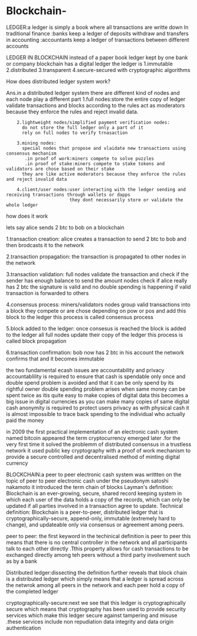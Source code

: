 # Blockchain-
LEDGER:a ledger is simply a book where all transactions are writte down 
       In traditional finance :banks keep a ledger of deposits withdraw and transfers 
       in accounting :accountants keep a ledger of transactions between different accounts

LEDGER IN BLOCKCHAIN 
instead of a paper book ledger kept by one bank or company blockchain has a digital ledger 
the ledger is 
        1.immutable
        2.distributed
        3.transparent
        4.secure-secured with cryptographic algorithms

How does distributed ledger system work?

Ans.in a distributed ledger system there are different kind of nodes and each node play a different part 
        1.full nodes:store the entire copy of ledger
          validate transactions and blocks according to the rules
          act as moderators because they enforce the rules and reject invalid data.

        2.lightweight nodes/simplified payment verification nodes:
          do not store the full ledger only a part of it 
          rely on full nodes to verify trnasaction 

        3.mining nodes:
          special nodes that propose and vlaidate new transactions using consensus mechanism
           .in proof of work:miners compete to solve puzzles
           .in proof of stake:miners compete to stake tokens and validators are chose based on their stake
          they are like active moderators because they enforce the rules and reject invalid data

        4.client/user nodes:user interacting with the ledger sending and receiving transactions through wallets or dapps
                            they dont necessarily store or validate the whole ledger



how does it work 

lets say alice sends 2  btc to bob on a blockchain 

1.transaction creation:
    alice creates a transaction to send 2 btc to bob and then brodcasts it to the network

2.transaction propagation:
    the transaction is propagated to other nodes in the network

3.transaction validation:
    full nodes validate the transaction and check if the sender has enough balance to send the amount
    nodes check if alice really has 2 btc the signature is valid and no double spending is happening 
    if valid transaction is forwarded to others

4.consensus process:
    miners/validators nodes group valid transactions into a block 
    they compete or are chose depending on pow or pos and add this block to the ledger 
    this process is called consensus process

5.block added to the ledger:
    once consesus is reached the block is added to the ledger
    all full nodes update their copy of the ledger 
    this process is called block propagation
    
6.transaction confirmation:
    bob now has 2 btc in his account
    the network confirms that and it becomes immutable 
    

the two fundamental ecash issues are accountability and privacy 
accountablility is required to ensure that cash is spendable only once and double spend problem is avoided and that it can be only spend by its rightful owner 
double spending problem arises when same money can be spent twice as itis quite easy to make copies of digital data this becomes a big issue in digital currencies as you can make many copies of same digital cash anonymity is required to protect users privacy as with physical cash it is almost impossible to trace back spending to the individual who actually paid the money

in 2009 the first practical implementation of an electronic cash system named bitcoin appeared the term cryptocurrency emerged later .for the very first time it solved the problemm of distributed consensus in a trustless network it used public key cryptography with a proof of work mechanism to provide a secure controlled and decentralised method of minting digital currency 

BLOCKCHAIN:a peer to peer electronic cash system was writtten on the topic of peer to peer electronic cash under the pseudonym satoshi nakamoto it introduced the term chain of blocks 
Layman's definition: Blockchain is an ever-growing, secure, shared record keeping system in which each user of the data holds a copy of the
                     records, which can only be updated if all parties involved in a transaction agree to update.
Technical definition: Blockchain is a peer-to-peer, distributed ledger that is cryptographically-secure, append-only, immutable (extremely hard to
                      change), and updateable only via consensus or agreement among peers.

peer to peer:
    the first keyword in the techinical definition is peer to peer this means that there is no central controller in the network and all participants talk to each other directly .Tthis property allows for cash transactions to be exchanged directly among teh peers without a third party involvement such as by a bank 

Distributed ledger:dissecting the definition further reveals that block chain is a distributed ledger which simply means that a ledger is spread across the netwrok among all peers in the network and each peer hold a copy of the completed ledger 

cryptographically-secure:next we see that this ledger is cryptographically secure which means that cryptography has been used to provide security services which make this ledger secure against tampering and misuse .these services include non repudiation data integrity and data origin authentication 
